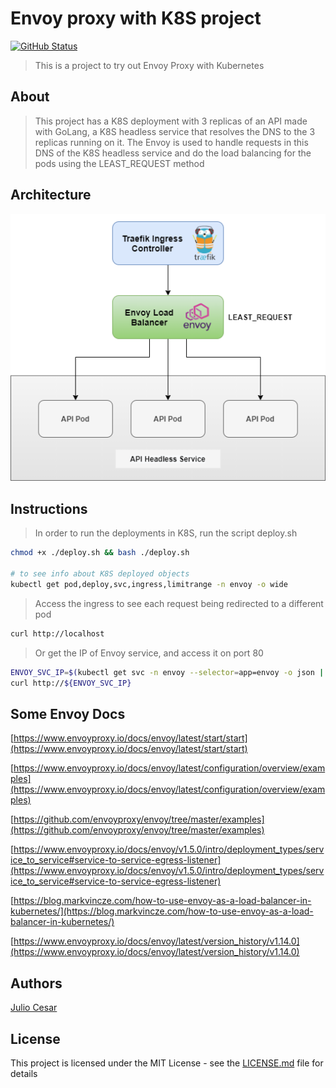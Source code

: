 # Envoy proxy with K8S project

[![GitHub Status](https://badgen.net/github/status/julio-cesar-development/envoy-proxy-k8s-project)](https://github.com/julio-cesar-development/envoy-proxy-k8s-project)

> This is a project to try out Envoy Proxy with Kubernetes

## About

> This project has a K8S deployment with 3 replicas of an API made with GoLang, a K8S headless service that resolves the DNS to the 3 replicas running on it.
> The Envoy is used to handle requests in this DNS of the K8S headless service and do the load balancing for the pods using the LEAST_REQUEST method

## Architecture

![Architecture](https://raw.githubusercontent.com/julio-cesar-development/envoy-proxy-k8s-project/master/envoy.png)

## Instructions

> In order to run the deployments in K8S, run the script deploy.sh

```bash
chmod +x ./deploy.sh && bash ./deploy.sh

# to see info about K8S deployed objects
kubectl get pod,deploy,svc,ingress,limitrange -n envoy -o wide
```

> Access the ingress to see each request being redirected to a different pod

```bash
curl http://localhost
```

> Or get the IP of Envoy service, and access it on port 80

```bash
ENVOY_SVC_IP=$(kubectl get svc -n envoy --selector=app=envoy -o json | jq -r '.items[].spec.clusterIP')
curl http://${ENVOY_SVC_IP}
```

## Some Envoy Docs

[https://www.envoyproxy.io/docs/envoy/latest/start/start](https://www.envoyproxy.io/docs/envoy/latest/start/start)

[https://www.envoyproxy.io/docs/envoy/latest/configuration/overview/examples](https://www.envoyproxy.io/docs/envoy/latest/configuration/overview/examples)

[https://github.com/envoyproxy/envoy/tree/master/examples](https://github.com/envoyproxy/envoy/tree/master/examples)

[https://www.envoyproxy.io/docs/envoy/v1.5.0/intro/deployment_types/service_to_service#service-to-service-egress-listener](https://www.envoyproxy.io/docs/envoy/v1.5.0/intro/deployment_types/service_to_service#service-to-service-egress-listener)

[https://blog.markvincze.com/how-to-use-envoy-as-a-load-balancer-in-kubernetes/](https://blog.markvincze.com/how-to-use-envoy-as-a-load-balancer-in-kubernetes/)

[https://www.envoyproxy.io/docs/envoy/latest/version_history/v1.14.0](https://www.envoyproxy.io/docs/envoy/latest/version_history/v1.14.0)

## Authors

[Julio Cesar](https://github.com/julio-cesar-development)

## License

This project is licensed under the MIT License - see the [LICENSE.md](LICENSE.md) file for details
